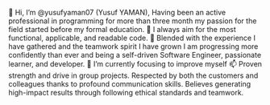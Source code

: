 👋 Hi, I’m @yusufyaman07 (Yusuf YAMAN), Having been an active professional in programming for more than three month my passion for the field started before my formal education.
👀 I always aim for the most functional, applicable, and readable code.
🌱 Blended with the experience I have gathered and the teamwork spirit I have grown I am progressing more confidently than ever and being a self-driven Software Engineer, passionate learner, and developer.
💞️ I’m currently focusing to improve myself
📫 Proven strength and drive in group projects. Respected by both the customers and colleagues thanks to profound communication skills. Believes generating high-impact results through following ethical standards and teamwork.


<!---
yusufyaman07/yusufyaman07 is a ✨ special ✨ repository because its `README.md` (this file) appears on your GitHub profile.
You can click the Preview link to take a look at your changes.
--->



